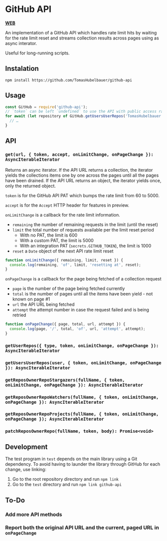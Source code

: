 # GitHub API

[**WEB**](https://tomashubelbauer.github.io/github-api)

An implementation of a GitHub API which handles rate limit hits by waiting for
the rate limit reset and streams collection results across pages using as async
interator.

Useful for long-running scripts.

## Instalation

`npm install https://github.com/TomasHubelbauer/github-api`

## Usage

```js
const GitHub = require('github-api');
// `token` can be left `undefined` to use the API with public access rate limits
for await (let repository of GitHub.getUsersUserRepos('TomasHubelbauer', { token })) {
  // …
}
```

## API

### `get(url, { token, accept, onLimitChange, onPageChange }): AsyncIterableIterator`

Returns an async iterator. If the API URL returns a collection, the iterator yields the
collections items one by one across the pages until all the pages have been drained.
If the API URL returns an object, the iterator yields once, only the returned object.

`token` is for the GitHub API PAT which bumps the rate limit from 60 to 5000.

`accept` is for the `Accept` HTTP header for features in preview.

`onLimitChange` is a callback for the rate limit information.

- `remaining` the number of remaining requests in the limit (until the reset)
- `limit` the total number of requests available per the limit reset period
  - With no PAT, the limit is 600
  - With a custom PAT, the limit is 5000
  - With an integration PAT (`secrets.GITHUB_TOKEN`), the limit is 1000
- `reset` a `Date` object of the next API rate limit reset

```js
function onLimitChange({ remaining, limit, reset }) {
  console.log(remaining, 'of', limit, 'resetting at', reset);
}
```

`onPageChange` is a callback for the page being fetched of a collection request

- `page` is the number of the page being fetched currently
- `total` is the number of pages until all the items have been yield - not known on page #1
- `url` the API URL being fetched
- `attempt` the attempt number in case the request failed and is being retried

```js
function onPageChange({ page, total, url, attempt }) {
  console.log(page, '/', total, 'of', url, 'attempt', attempt);
}
```

### `getUserRepos({ type, token, onLimitChange, onPageChange }): AsyncIterableIterator`

### `getUsersUserRepos(user, { token, onLimitChange, onPageChange }): AsyncIterableIterator`

### `getReposOwnerRepoStargazers(fullName, { token, onLimitChange, onPageChange }): AsyncIterableIterator`

### `getReposOwnerRepoWatchers(fullName, { token, onLimitChange, onPageChange }): AsyncIterableIterator`

### `getReposOwnerRepoProjects(fullName, { token, onLimitChange, onPageChange }); AsyncIterableIterator`

### `patchReposOwnerRepo(fullName, token, body): Promise<void>`

## Development

The test program in `test` depends on the main library using a Git dependency.
To avoid having to launder the library through GitHub for each change, use
linking:

1. Go to the root repository directory and run `npm link`
2. Go to the `test` directory and run `npm link github-api`

## To-Do

### Add more API methods

### Report both the original API URL and the current, paged URL in `onPageChange`
